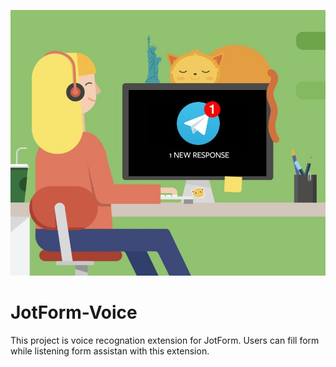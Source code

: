 ![Alt desc](https://github.com/edizuslu/JotForm-Voice/blob/master/img/JotForm-Voice-Logo.jpeg)

# JotForm-Voice

This project is voice recognation extension for JotForm. Users can fill form while listening form assistan with this extension.
